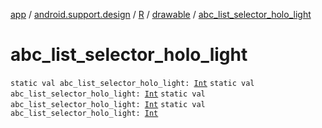 [app](../../../index.md) / [android.support.design](../../index.md) / [R](../index.md) / [drawable](index.md) / [abc_list_selector_holo_light](.)

# abc_list_selector_holo_light

`static val abc_list_selector_holo_light: `[`Int`](https://kotlinlang.org/api/latest/jvm/stdlib/kotlin/-int/index.html)
`static val abc_list_selector_holo_light: `[`Int`](https://kotlinlang.org/api/latest/jvm/stdlib/kotlin/-int/index.html)
`static val abc_list_selector_holo_light: `[`Int`](https://kotlinlang.org/api/latest/jvm/stdlib/kotlin/-int/index.html)
`static val abc_list_selector_holo_light: `[`Int`](https://kotlinlang.org/api/latest/jvm/stdlib/kotlin/-int/index.html)